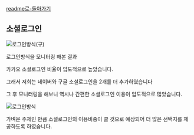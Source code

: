 [readme로-돌아가기](https://github.com/fungap/fungap-back)

## 소셜로그인

![로그인방식(구)](https://user-images.githubusercontent.com/46738141/144249096-b8fad8b2-5fe0-4ae6-83cd-53b7a4b851fe.PNG)

로그인방식을 모니터링 해본 결과

카카오 소셜로그인 비율이 압도적으로 높았습니다.

그래서 저희는 네이버와 구글 소셜로그인을 2개를 더 추가하였습니다

그 후 모니터링을 해보니 역시나 간편한 소셜로그인 이용이 압도적으로 많았습니다.

![로그인방식](https://user-images.githubusercontent.com/46738141/144249115-f608528d-150e-4371-a7b1-db0ed46776b7.PNG)


가벼운 주제인 만큼 소셜로그인의 이용비중이 클 것으로 예상되어 더 많은 선택지를 제공하도록 하였습니다.
